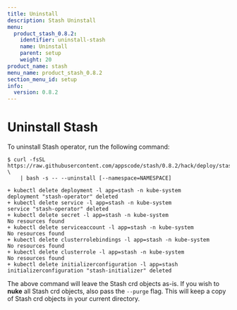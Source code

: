 ```yaml
---
title: Uninstall
description: Stash Uninstall
menu:
  product_stash_0.8.2:
    identifier: uninstall-stash
    name: Uninstall
    parent: setup
    weight: 20
product_name: stash
menu_name: product_stash_0.8.2
section_menu_id: setup
info:
  version: 0.8.2
---
```


# Uninstall Stash

To uninstall Stash operator, run the following command:

```console
$ curl -fsSL https://raw.githubusercontent.com/appscode/stash/0.8.2/hack/deploy/stash.sh \
    | bash -s -- --uninstall [--namespace=NAMESPACE]

+ kubectl delete deployment -l app=stash -n kube-system
deployment "stash-operator" deleted
+ kubectl delete service -l app=stash -n kube-system
service "stash-operator" deleted
+ kubectl delete secret -l app=stash -n kube-system
No resources found
+ kubectl delete serviceaccount -l app=stash -n kube-system
No resources found
+ kubectl delete clusterrolebindings -l app=stash -n kube-system
No resources found
+ kubectl delete clusterrole -l app=stash -n kube-system
No resources found
+ kubectl delete initializerconfiguration -l app=stash
initializerconfiguration "stash-initializer" deleted
```

The above command will leave the Stash crd objects as-is. If you wish to **nuke** all Stash crd objects, also pass the `--purge` flag. This will keep a copy of Stash crd objects in your current directory.
